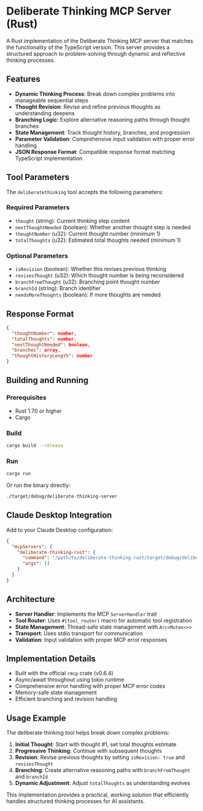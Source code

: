 # Deliberate Thinking MCP Server (Rust)

A Rust implementation of the Deliberate Thinking MCP server that matches the functionality of the TypeScript version. This server provides a structured approach to problem-solving through dynamic and reflective thinking processes.

## Features

- **Dynamic Thinking Process**: Break down complex problems into manageable sequential steps
- **Thought Revision**: Revise and refine previous thoughts as understanding deepens
- **Branching Logic**: Explore alternative reasoning paths through thought branches
- **State Management**: Track thought history, branches, and progression
- **Parameter Validation**: Comprehensive input validation with proper error handling
- **JSON Response Format**: Compatible response format matching TypeScript implementation

## Tool Parameters

The `deliberatethinking` tool accepts the following parameters:

### Required Parameters
- `thought` (string): Current thinking step content
- `nextThoughtNeeded` (boolean): Whether another thought step is needed
- `thoughtNumber` (u32): Current thought number (minimum 1)
- `totalThoughts` (u32): Estimated total thoughts needed (minimum 1)

### Optional Parameters
- `isRevision` (boolean): Whether this revises previous thinking
- `revisesThought` (u32): Which thought number is being reconsidered
- `branchFromThought` (u32): Branching point thought number
- `branchId` (string): Branch identifier
- `needsMoreThoughts` (boolean): If more thoughts are needed

## Response Format

```json
{
  "thoughtNumber": number,
  "totalThoughts": number,
  "nextThoughtNeeded": boolean,
  "branches": array,
  "thoughtHistoryLength": number
}
```

## Building and Running

### Prerequisites
- Rust 1.70 or higher
- Cargo

### Build
```bash
cargo build --release
```

### Run
```bash
cargo run
```

Or run the binary directly:
```bash
./target/debug/deliberate-thinking-server
```

## Claude Desktop Integration

Add to your Claude Desktop configuration:

```json
{
  "mcpServers": {
    "deliberate-thinking-rust": {
      "command": "/path/to/deliberate-thinking-rust/target/debug/deliberate-thinking-server",
      "args": []
    }
  }
}
```

## Architecture

- **Server Handler**: Implements the MCP `ServerHandler` trait
- **Tool Router**: Uses `#[tool_router]` macro for automatic tool registration
- **State Management**: Thread-safe state management with `Arc<Mutex<>>`
- **Transport**: Uses stdio transport for communication
- **Validation**: Input validation with proper MCP error responses

## Implementation Details

- Built with the official `rmcp` crate (v0.6.4)
- Async/await throughout using tokio runtime
- Comprehensive error handling with proper MCP error codes
- Memory-safe state management
- Efficient branching and revision handling

## Usage Example

The deliberate thinking tool helps break down complex problems:

1. **Initial Thought**: Start with thought #1, set total thoughts estimate
2. **Progressive Thinking**: Continue with subsequent thoughts
3. **Revision**: Revise previous thoughts by setting `isRevision: true` and `revisesThought`
4. **Branching**: Create alternative reasoning paths with `branchFromThought` and `branchId`
5. **Dynamic Adjustment**: Adjust `totalThoughts` as understanding evolves

This implementation provides a practical, working solution that efficiently handles structured thinking processes for AI assistants.